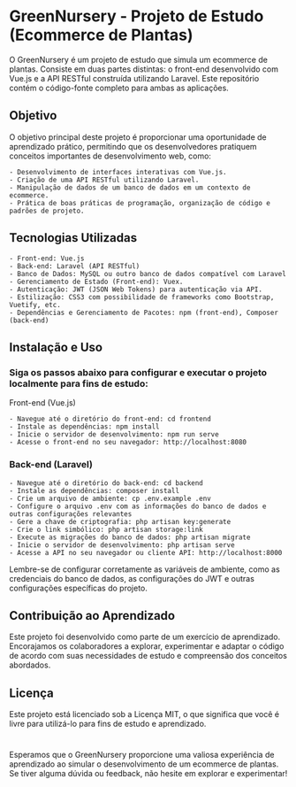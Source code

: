 
# GreenNursery - Projeto de Estudo (Ecommerce de Plantas)

O GreenNursery é um projeto de estudo que simula um ecommerce de plantas. Consiste em duas partes distintas: o front-end desenvolvido com Vue.js e a API RESTful construída utilizando Laravel. Este repositório contém o código-fonte completo para ambas as aplicações.
## Objetivo

O objetivo principal deste projeto é proporcionar uma oportunidade de aprendizado prático, permitindo que os desenvolvedores pratiquem conceitos importantes de desenvolvimento web, como:

    - Desenvolvimento de interfaces interativas com Vue.js.
    - Criação de uma API RESTful utilizando Laravel.
    - Manipulação de dados de um banco de dados em um contexto de ecommerce.
    - Prática de boas práticas de programação, organização de código e padrões de projeto.

## Tecnologias Utilizadas

    - Front-end: Vue.js
    - Back-end: Laravel (API RESTful)
    - Banco de Dados: MySQL ou outro banco de dados compatível com Laravel
    - Gerenciamento de Estado (Front-end): Vuex.
    - Autenticação: JWT (JSON Web Tokens) para autenticação via API.
    - Estilização: CSS3 com possibilidade de frameworks como Bootstrap, Vuetify, etc.
    - Dependências e Gerenciamento de Pacotes: npm (front-end), Composer (back-end)

## Instalação e Uso

### Siga os passos abaixo para configurar e executar o projeto localmente para fins de estudo:
Front-end (Vue.js)

    - Navegue até o diretório do front-end: cd frontend
    - Instale as dependências: npm install
    - Inicie o servidor de desenvolvimento: npm run serve
    - Acesse o front-end no seu navegador: http://localhost:8080

### Back-end (Laravel)

    - Navegue até o diretório do back-end: cd backend
    - Instale as dependências: composer install
    - Crie um arquivo de ambiente: cp .env.example .env
    - Configure o arquivo .env com as informações do banco de dados e outras configurações relevantes
    - Gere a chave de criptografia: php artisan key:generate
    - Crie o link simbólico: php artisan storage:link
    - Execute as migrações do banco de dados: php artisan migrate
    - Inicie o servidor de desenvolvimento: php artisan serve
    - Acesse a API no seu navegador ou cliente API: http://localhost:8000

Lembre-se de configurar corretamente as variáveis de ambiente, como as credenciais do banco de dados, as configurações do JWT e outras configurações específicas do projeto.
## Contribuição ao Aprendizado

Este projeto foi desenvolvido como parte de um exercício de aprendizado. Encorajamos os colaboradores a explorar, experimentar e adaptar o código de acordo com suas necessidades de estudo e compreensão dos conceitos abordados.
## Licença

Este projeto está licenciado sob a Licença MIT, o que significa que você é livre para utilizá-lo para fins de estudo e aprendizado.
#
Esperamos que o GreenNursery proporcione uma valiosa experiência de aprendizado ao simular o desenvolvimento de um ecommerce de plantas. Se tiver alguma dúvida ou feedback, não hesite em explorar e experimentar!
